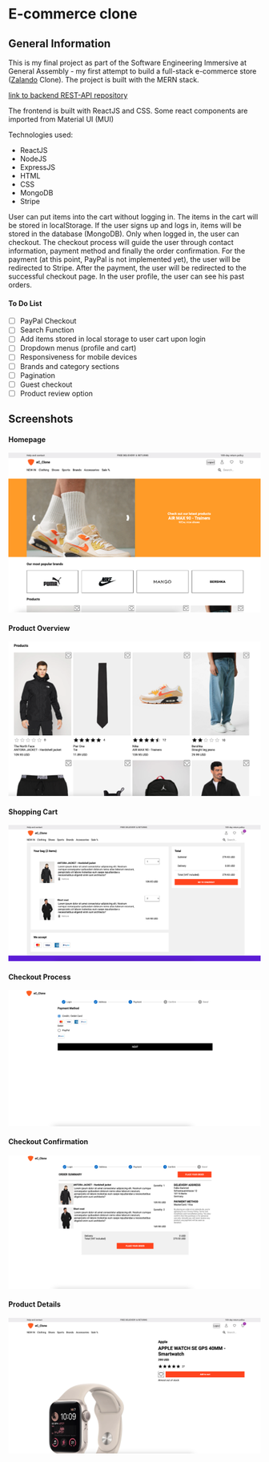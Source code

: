 # E-commerce clone

## General Information

This is my final project as part of the Software Engineering Immersive at General Assembly - my first attempt to build a full-stack e-commerce store ([Zalando](https://zalando.com/) Clone). The project is built with the MERN stack.

[link to backend REST-API repository](https://github.com/FalkoKa/e-commerce_clone_API)

The frontend is built with ReactJS and CSS. Some react components are imported from Material UI (MUI)

Technologies used:

- ReactJS
- NodeJS
- ExpressJS
- HTML
- CSS
- MongoDB
- Stripe

User can put items into the cart without logging in. The items in the cart will be stored in localStorage. If the user signs up and logs in, items will be stored in the database (MongoDB). Only when logged in, the user can checkout. The checkout process will guide the user through contact information, payment method and finally the order confirmation. For the payment (at this point, PayPal is not implemented yet), the user will be redirected to Stripe. After the payment, the user will be redirected to the successful checkout page. In the user profile, the user can see his past orders.

#### To Do List

- [ ] PayPal Checkout
- [ ] Search Function
- [ ] Add items stored in local storage to user cart upon login
- [ ] Dropdown menus (profile and cart)
- [ ] Responsiveness for mobile devices
- [ ] Brands and category sections
- [ ] Pagination
- [ ] Guest checkout
- [ ] Product review option

## Screenshots

#### Homepage

![Homepage](/src/images/homepage.png)

#### Product Overview

![Product Overview](/src/images/product-overview.png)

#### Shopping Cart

![Shopping Cart](/src/images/shopping-cart.png)

#### Checkout Process

![Checkout Process](/src/images/checkout-process.png)

#### Checkout Confirmation

![Checkout Confirmation](/src/images/checkout-confirmation.png)

#### Product Details

![Product Details](/src/images/product-details.png)
